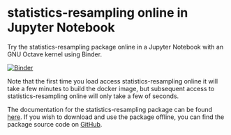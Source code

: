 # statistics-resampling online in Jupyter Notebook

Try the statistics-resampling package online in a Jupyter Notebook with an GNU Octave kernel using Binder. 

[![Binder](https://mybinder.org/badge.svg)](https://mybinder.org/v2/gh/acpennlab/statistics-resampling-online/master?filepath=statistics-resampling.ipynb)

Note that the first time you load access statistics-resampling online it will take a few minutes to build the docker image, but subsequent access to statistics-resampling online will only take a few of seconds.

The documentation for the statistics-resampling package can be found [here](https://gnu-octave.github.io/statistics-resampling/index.html). If you wish to download and use the package offline, you can find the package source code on [GitHub](https://github.com/gnu-octave/statistics-resampling/).

